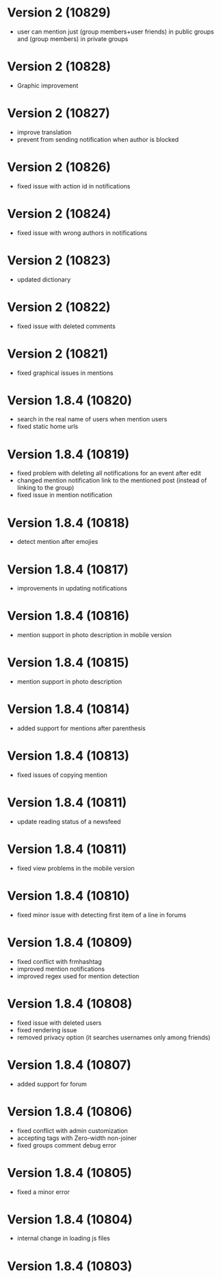 # Version 2 (10829)
- user can mention just (group members+user friends) in public groups and (group members) in private groups

# Version 2 (10828)
- Graphic improvement

# Version 2 (10827)
- improve translation
- prevent from sending notification when author is blocked

# Version 2 (10826)
- fixed issue with action id in notifications

# Version 2 (10824)
- fixed issue with wrong authors in notifications

# Version 2 (10823)
- updated dictionary

# Version 2 (10822)
- fixed issue with deleted comments

# Version 2 (10821)
- fixed graphical issues in mentions

# Version 1.8.4 (10820)
- search in the real name of users when mention users 
- fixed static home urls

# Version 1.8.4 (10819)
- fixed problem with deleting all notifications for an event after edit
- changed mention notification link to the mentioned post (instead of linking to the group)
- fixed issue in mention notification

# Version 1.8.4 (10818)
- detect mention after emojies

# Version 1.8.4 (10817)
- improvements in updating notifications

# Version 1.8.4 (10816)
- mention support in photo description in mobile version

# Version 1.8.4 (10815)
- mention support in photo description

# Version 1.8.4 (10814)
- added support for mentions after parenthesis

# Version 1.8.4 (10813)
- fixed issues of copying mention

# Version 1.8.4 (10811)
- update reading status of a newsfeed 

# Version 1.8.4 (10811)
- fixed view problems in the mobile version

# Version 1.8.4 (10810)
- fixed minor issue with detecting first item of a line in forums

# Version 1.8.4 (10809)
- fixed conflict with frmhashtag
- improved mention notifications
- improved regex used for mention detection

# Version 1.8.4 (10808)
- fixed issue with deleted users
- fixed rendering issue
- removed privacy option (it searches usernames only among friends)

# Version 1.8.4 (10807)
- added support for forum

# Version 1.8.4 (10806)
- fixed conflict with admin customization
- accepting tags with Zero-width non-joiner
- fixed groups comment debug error

# Version 1.8.4 (10805)
- fixed a minor error 

# Version 1.8.4 (10804)
- internal change in loading js files

# Version 1.8.4 (10803)